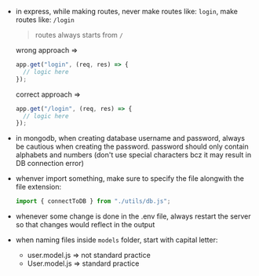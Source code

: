 - in express, while making routes, never make routes like: `login`, make routes like: `/login`

  > routes always starts from `/`

  wrong approach =>

  ```javascript
  app.get("login", (req, res) => {
  	// logic here
  });
  ```

  correct approach =>

  ```javascript
  app.get("/login", (req, res) => {
  	// logic here
  });
  ```

- in mongodb, when creating database username and password, always be cautious when creating the password. password should only contain alphabets and numbers (don't use special characters bcz it may result in DB connection error)

- whenver import something, make sure to specify the file alongwith the file extension:

  ```javascript
  import { connectToDB } from "./utils/db.js";
  ```

- whenever some change is done in the .env file, always restart the server so that changes would reflect in the output

- when naming files inside `models` folder, start with capital letter:
  - user.model.js => not standard practice
  - User.model.js => standard practice

